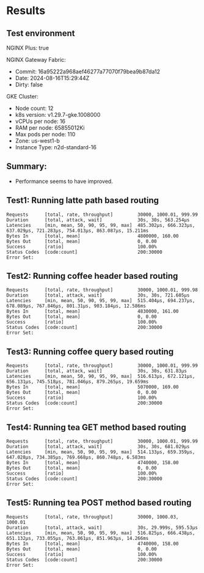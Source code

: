 # Results

## Test environment

NGINX Plus: true

NGINX Gateway Fabric:

- Commit: 16a95222a968aef46277a77070f79bea9b87da12
- Date: 2024-08-16T15:29:44Z
- Dirty: false

GKE Cluster:

- Node count: 12
- k8s version: v1.29.7-gke.1008000
- vCPUs per node: 16
- RAM per node: 65855012Ki
- Max pods per node: 110
- Zone: us-west1-b
- Instance Type: n2d-standard-16

## Summary:

- Performance seems to have improved.

## Test1: Running latte path based routing

```text
Requests      [total, rate, throughput]         30000, 1000.01, 999.99
Duration      [total, attack, wait]             30s, 30s, 563.254µs
Latencies     [min, mean, 50, 90, 95, 99, max]  485.302µs, 666.323µs, 637.029µs, 721.283µs, 754.013µs, 863.087µs, 15.211ms
Bytes In      [total, mean]                     4800000, 160.00
Bytes Out     [total, mean]                     0, 0.00
Success       [ratio]                           100.00%
Status Codes  [code:count]                      200:30000  
Error Set:
```

## Test2: Running coffee header based routing

```text
Requests      [total, rate, throughput]         30000, 1000.01, 999.98
Duration      [total, attack, wait]             30s, 30s, 721.605µs
Latencies     [min, mean, 50, 90, 95, 99, max]  515.404µs, 694.237µs, 678.089µs, 767.846µs, 801.31µs, 903.184µs, 12.586ms
Bytes In      [total, mean]                     4830000, 161.00
Bytes Out     [total, mean]                     0, 0.00
Success       [ratio]                           100.00%
Status Codes  [code:count]                      200:30000  
Error Set:
```

## Test3: Running coffee query based routing

```text
Requests      [total, rate, throughput]         30000, 1000.01, 999.99
Duration      [total, attack, wait]             30s, 30s, 631.83µs
Latencies     [min, mean, 50, 90, 95, 99, max]  516.613µs, 672.121µs, 656.131µs, 745.518µs, 781.046µs, 879.265µs, 19.659ms
Bytes In      [total, mean]                     5070000, 169.00
Bytes Out     [total, mean]                     0, 0.00
Success       [ratio]                           100.00%
Status Codes  [code:count]                      200:30000  
Error Set:
```

## Test4: Running tea GET method based routing

```text
Requests      [total, rate, throughput]         30000, 1000.01, 999.99
Duration      [total, attack, wait]             30s, 30s, 681.029µs
Latencies     [min, mean, 50, 90, 95, 99, max]  514.133µs, 659.359µs, 647.028µs, 734.385µs, 769.668µs, 860.748µs, 6.583ms
Bytes In      [total, mean]                     4740000, 158.00
Bytes Out     [total, mean]                     0, 0.00
Success       [ratio]                           100.00%
Status Codes  [code:count]                      200:30000  
Error Set:
```

## Test5: Running tea POST method based routing

```text
Requests      [total, rate, throughput]         30000, 1000.03, 1000.01
Duration      [total, attack, wait]             30s, 29.999s, 595.53µs
Latencies     [min, mean, 50, 90, 95, 99, max]  516.825µs, 666.438µs, 651.132µs, 733.055µs, 763.861µs, 851.963µs, 14.266ms
Bytes In      [total, mean]                     4740000, 158.00
Bytes Out     [total, mean]                     0, 0.00
Success       [ratio]                           100.00%
Status Codes  [code:count]                      200:30000  
Error Set:
```
